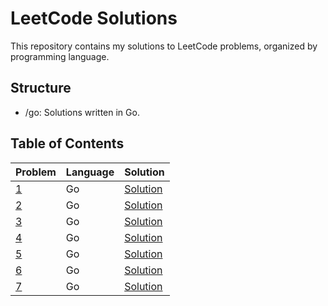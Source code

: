 # LeetCode Solutions

This repository contains my solutions to LeetCode problems, organized by programming language.

## Structure

-   /go: Solutions written in Go.

## Table of Contents

| Problem | Language | Solution |
|---|---|---|
| [1](https://leetcode.com/problems/two-sum/) | Go | [Solution](go/1/1.go) |
| [2](https://leetcode.com/problems/add-two-numbers/) | Go | [Solution](go/2/2.go) |
| [3](https://leetcode.com/problems/longest-substring-without-repeating-characters/) | Go | [Solution](go/3/3.go) |
| [4](https://leetcode.com/problems/median-of-two-sorted-arrays/) | Go | [Solution](go/4/4.go) |
| [5](https://leetcode.com/problems/longest-palindromic-substring/) | Go | [Solution](go/5/5.go) |
| [6](https://leetcode.com/problems/zigzag-conversion/) | Go | [Solution](go/6/6.go) |
| [7](https://leetcode.com/problems/reverse-integer/) | Go | [Solution](go/7/7.go) |

